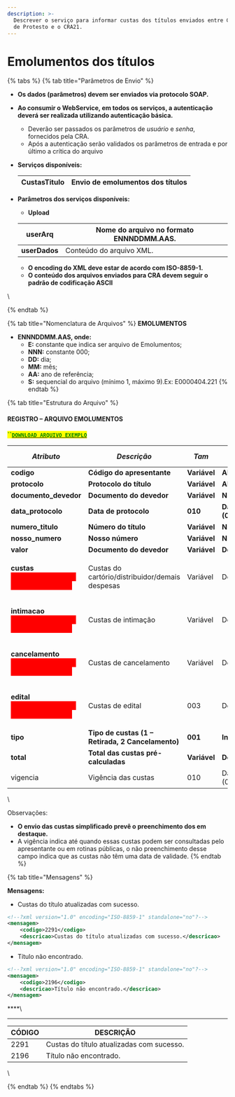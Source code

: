 ```yaml
---
description: >-
  Descrever o serviço para informar custas dos títulos enviados entre Cartórios
  de Protesto e o CRA21.
---
```


# Emolumentos dos títulos

{% tabs %}
{% tab title="Parâmetros de Envio" %}
* **Os dados (parâmetros) devem ser enviados via protocolo SOAP.**
* **Ao consumir o WebService, em todos os serviços, a autenticação deverá ser realizada utilizando autenticação básica.**
  * Deverão ser passados os parâmetros de _usuário_ e _senha_, fornecidos pela CRA.
  * Após a autenticação serão validados os parâmetros de entrada e por último a crítica do arquivo
*   **Serviços disponíveis:**

    | **CustasTitulo** | Envio de emolumentos dos títulos |
    | ---------------- | -------------------------------- |
*   **Parâmetros dos serviços disponíveis:**

    * **Upload**

    | **userArq**   | Nome do arquivo no formato **ENNNDDMM.AAS.** |
    | ------------- | -------------------------------------------- |
    | **userDados** | Conteúdo do arquivo XML.                     |

    * **O encoding do XML deve estar de acordo com ISO-8859-1.**
    * **O conteúdo dos arquivos enviados para CRA devem seguir o padrão de codificação ASCII**

\

{% endtab %}

{% tab title="Nomenclatura de Arquivos" %}
**EMOLUMENTOS**&#x20;

* **ENNNDDMM.AAS, onde:**
  * **E:** constante que indica ser arquivo de Emolumentos;
  * **NNN:** constante 000;
  * **DD:** dia;
  * **MM:** mês;
  * **AA:** ano de referência;
  * **S:** sequencial do arquivo (mínimo 1, máximo 9).Ex: E0000404.221
{% endtab %}

{% tab title="Estrutura do Arquivo" %}
#### REGISTRO – ARQUIVO EMOLUMENTOS



<mark style="color:green;">**``**</mark>[<mark style="color:green;">**`DOWNLOAD ARQUIVO EXEMPLO`**</mark>](https://github.com/p21sistemas/manual-cra-21/blob/main/EXEMPLO\_CUSTAS\_TITULO.zip?raw=true)

| _**Atributo**_                                                                                                                                      | _**Descrição**_                                   | _**Tam**_    | _**Tipo**_            | _**Casas Decimais**_ | _**Obrigatório**_ |
| --------------------------------------------------------------------------------------------------------------------------------------------------- | ------------------------------------------------- | ------------ | --------------------- | -------------------- | ----------------- |
| **codigo**                                                                                                                                          | **Código do apresentante**                        | **Variável** | **Alfanumérico**      | **Nenhuma**          | **Sim**           |
| **protocolo**                                                                                                                                       | **Protocolo do título**                           | **Variável** | **Alfanumérico**      | **Nenhuma**          | **Não**           |
| **documento\_devedor**                                                                                                                              | **Documento do devedor**                          | **Variável** | **Numérico**          | **Nenhuma**          | **Não**           |
| **data\_protocolo**                                                                                                                                 | **Data de protocolo**                             | **010**      | **Data (01/01/2024)** | **Nenhuma**          | **Não**           |
| **numero\_titulo**                                                                                                                                  | **Número do título**                              | **Variável** | **Numérico**          | **Nenhuma**          | **Não**           |
| **nosso\_numero**                                                                                                                                   | **Nosso número**                                  | **Variável** | **Numérico**          | **Nenhuma**          | **Não**           |
| **valor**                                                                                                                                           | **Documento do devedor**                          | **Variável** | **Decimal**           | **2**                | **Não**           |
| <p><strong>custas</strong><br><mark style="color:red;background-color:red;"><strong>(Uso somente para o Distrito Federal)</strong></mark></p>       | Custas do cartório/distribuidor/demais despesas   | Variável     | Decimal               | 2                    | Não               |
| <p><strong>intimacao</strong><br><mark style="color:red;background-color:red;"><strong>(Uso somente para o Distrito Federal)</strong></mark></p>    | Custas de intimação                               | Variável     | Decimal               |  2                   | Não               |
| <p><strong>cancelamento</strong><br><mark style="color:red;background-color:red;"><strong>(Uso somente para o Distrito Federal)</strong></mark></p> | Custas de cancelamento                            | Variável     | Decimal               |  2                   | Não               |
| <p><strong>edital</strong><br><mark style="color:red;background-color:red;"><strong>(Uso somente para o Distrito Federal)</strong></mark></p>       | Custas de edital                                  | 003          | Decimal               |  2                   | Não               |
| **tipo**                                                                                                                                            | **Tipo de custas (1 – Retirada, 2 Cancelamento)** | **001**      | **Inteiro**           | **Nenhuma**          | **Não**           |
| **total**                                                                                                                                           | **Total das custas pré-calculadas**               | **Variável** | **Decimal**           | **2**                | **Não**           |
| vigencia                                                                                                                                            | Vigência das custas                               | 010          | Data (01/01/2024)     | Nenhuma              | N                 |

\


Observações:

* **O envio das custas simplificado prevê o preenchimento dos em destaque.**
* A vigência indica até quando essas custas podem ser consultadas pelo apresentante ou em rotinas públicas, o não preenchimento desse campo indica que as custas não têm uma data de validade.
{% endtab %}

{% tab title="Mensagens" %}


**Mensagens:**

* Custas do título atualizadas com sucesso.

```xml
<!--?xml version="1.0" encoding="ISO-8859-1" standalone="no"?-->
<mensagem>
    <codigo>2291</codigo>
    <descricao>Custas do título atualizadas com sucesso.</descricao>
</mensagem>
```



* Título não encontrado.



```xml
<!--?xml version="1.0" encoding="ISO-8859-1" standalone="no"?-->
<mensagem>
    <codigo>2196</codigo>
    <descricao>Título não encontrado.</descricao>
</mensagem>
```

****\
****

| **CÓDIGO** | **DESCRIÇÃO**                             |
| ---------- | ----------------------------------------- |
| 2291       | Custas do título atualizadas com sucesso. |
| 2196       | Título não encontrado.                    |

\

{% endtab %}
{% endtabs %}





&#x20;
